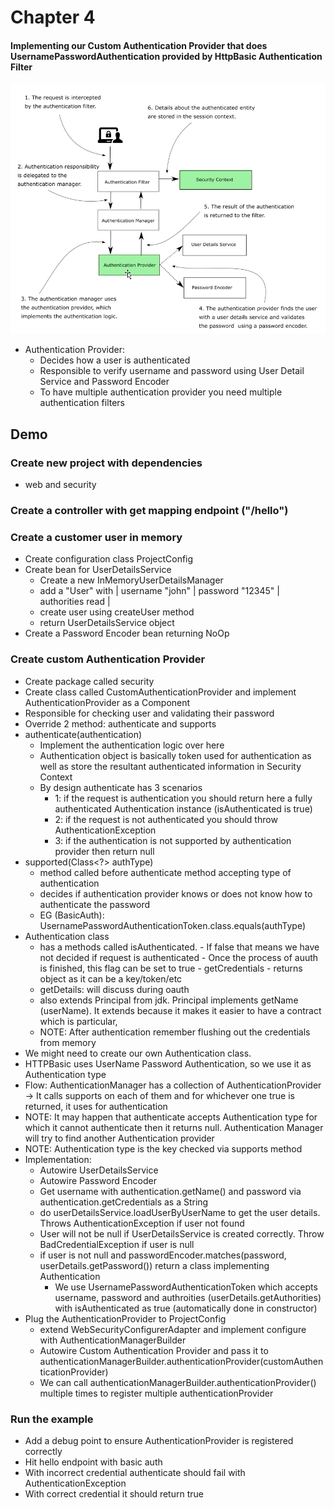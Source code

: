 # Chapter 4

####  Implementing our Custom Authentication Provider that does UsernamePasswordAuthentication provided by HttpBasic Authentication Filter

![architecture](src/main/resources/architecture1.png)
- Authentication Provider:
    - Decides how  a user is authenticated
    - Responsible to verify username and password using User Detail Service and Password Encoder
    - To have multiple authentication provider you need multiple authentication filters

## Demo

### Create new project with dependencies
- web and security

### Create a controller with get mapping endpoint ("/hello")

### Create a customer user in memory
- Create configuration class ProjectConfig
- Create bean for UserDetailsService
    - Create a new InMemoryUserDetailsManager
    - add a "User" with | username "john" | password "12345" | authorities read |
    - create user using createUser method 
    - return UserDetailsService object
- Create a Password Encoder bean returning NoOp

### Create custom Authentication Provider
- Create package called security
- Create class called CustomAuthenticationProvider and implement AuthenticationProvider as a Component
- Responsible for checking user and validating their password
- Override 2 method: authenticate and supports
- authenticate(authentication)
    - Implement the authentication logic over here
    - Authentication object is basically token used for authentication as well as store the resultant authenticated information in Security Context
    - By design authenticate has 3 scenarios
        - 1: if the request is authentication you should return here a fully authenticated Authentication instance (isAuthenticated is true)
        - 2: if the request is not authenticated you should throw AuthenticationException
        - 3: if the authentication is not supported by authentication provider then return null
- supported(Class<?> authType)
    - method called before authenticate method accepting type of authentication
    - decides if authentication provider knows or does not know how to authenticate the password
    - EG (BasicAuth): UsernamePasswordAuthenticationToken.class.equals(authType)
- Authentication class
    - has a methods called isAuthenticated.
          - If false that means we have not decided if request is authenticated
          - Once the process of auuth is finished, this flag can be set to true
            - getCredentials
                - returns object as it can be a key/token/etc
    - getDetails: will discuss during oauth
    - also extends Principal from jdk. Principal implements getName (userName). It extends because it makes it easier to have a contract which is particular,
    - NOTE: After authentication remember flushing out the credentials from memory
- We might need to create our own Authentication class.
- HTTPBasic uses UserName Password Authentication, so we use it as Authentication type
- Flow: AuthenticationManager has a collection of AuthenticationProvider -> It calls supports on each of them and for whichever one true is returned, it uses for authentication
- NOTE: It may happen that authenticate accepts Authentication type for which it cannot authenticate then it returns null. Authentication Manager will try to find another Authentication provider
- NOTE: Authentication type is the key checked via supports method
- Implementation:
    - Autowire UserDetailsService
    - Autowire Password Encoder
    - Get username with authentication.getName() and password via authentication.getCredentials as a String
    - do userDetailsService.loadUserByUserName to get the user details. Throws AuthenticationException if user not found
    - User will not be null if UserDetailsService is created correctly. Throw BadCredentialException if user is null
    - if user is not null and passwordEncoder.matches(password, userDetails.getPassword()) return a class implementing Authentication
        - We use UsernamePasswordAuthenticationToken which accepts username, password and authroities (userDetails.getAuthorities) with isAuthenticated as true (automatically done in constructor)
- Plug the AuthenticationProvider to ProjectConfig
    - extend WebSecurityConfigurerAdapter and implement configure with AuthenticationManagerBuilder
    - Autowire Custom Authentication Provider and pass it to authenticationManagerBuilder.authenticationProvider(customAuthenticationProvider)
    - We can call authenticationManagerBuilder.authenticationProvider() multiple times to register multiple authenticationProvider
    
### Run the example
- Add a debug point to ensure AuthenticationProvider is registered correctly
- Hit hello endpoint with basic auth
- With incorrect credential authenticate should fail with AuthenticationException
- With correct credential it should return true